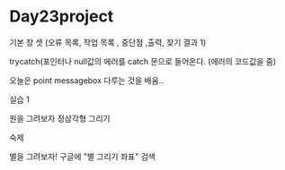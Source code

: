  # Day23project

기본 창 셋 
(오류 목록, 작업 목록 , 중단점 ,출력, 찾기 결과 1)

trycatch(포인터나 null값의 에러를 catch 문으로 들어온다. (에러의 코드값을 줌)

오늘은 point messagebox 다루는 것을 배움..

실습 1

원을 그려보자 
정삼각형 그리기


숙제 

별을 그려보자!
구글에 "별 그리기 좌표" 검색
